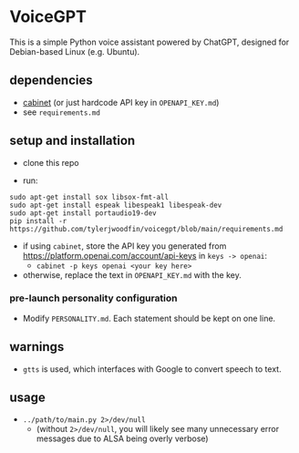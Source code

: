 # VoiceGPT
This is a simple Python voice assistant powered by ChatGPT, designed for Debian-based Linux (e.g. Ubuntu).

## dependencies

- [cabinet](https://pypi.org/project/cabinet/) (or just hardcode API key in `OPENAPI_KEY.md`)
- see `requirements.md`

## setup and installation

- clone this repo

- run:
```
sudo apt-get install sox libsox-fmt-all
sudo apt-get install espeak libespeak1 libespeak-dev
sudo apt-get install portaudio19-dev
pip install -r https://github.com/tylerjwoodfin/voicegpt/blob/main/requirements.md
```

- if using `cabinet`, store the API key you generated from https://platform.openai.com/account/api-keys
  in `keys -> openai`:
  - `cabinet -p keys openai <your key here>`
- otherwise, replace the text in `OPENAPI_KEY.md` with the key.

### pre-launch personality configuration
- Modify `PERSONALITY.md`. Each statement should be kept on one line.

## warnings
- `gtts` is used, which interfaces with Google to convert speech to text.

## usage

- `../path/to/main.py 2>/dev/null`
  - (without `2>/dev/null`, you will likely see many unnecessary error messages due to ALSA being overly verbose)

